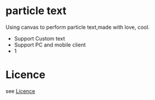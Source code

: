 # particle text
Using canvas to perform particle text,made with love, cool.
- Support Custom text
- Support PC and mobile client
- 1
# Licence
see [Licence](LICENCE.md)
